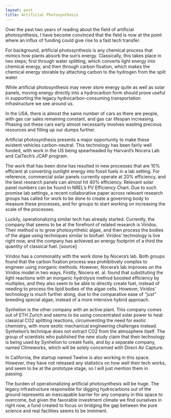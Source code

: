 ```yaml
---
layout: post
title: Artificial Photosynthesis
---
```


Over the past two years of reading about the field of artificial photosynthesis, I have become convinced that the field is now at the point where an influx of funding could give rise to a fast tech transfer. 

For background, artificial photosynthesis is any chemical process that mimics how plants absorb the sun’s energy. Classically, this takes place in two steps; first through water splitting, which converts light energy into chemical energy, and then through carbon fixation, which makes the chemical energy storable by attaching carbon to the hydrogen from the split water. 

While artificial photosynthesis may never store energy quite as well as solar panels, moving energy directly into a hydrocarbon form should prove useful in supporting the legacy hydrocarbon-consuming transportation infrastructure we see around us. 

In the USA, there is almost the same number of cars as there are people, with gas car sales remaining constant, and gas car lifespan increasing. Phasing out these cars early almost necessarily involves wasting precious resources and filling up our dumps further. 


Artificial photosynthesis presents a major opportunity to make these existent vehicles carbon-neutral. This technology has been fairly well funded, with work in the US being spearheaded by Harvard’s Nocera Lab and CalTech’s JCAP program. 

The work that has been done has resulted in new processes that are 10% efficient at converting sunlight energy into fossil fuels in a lab setting. For reference, commercial solar panels currently operate at 20% efficiency, and the best research panels can almost hit 40% efficiency. Relevant solar panel numbers can be found in NREL’s PV Efficiency Chart. Due to such promise lab settings, a  recent collaborative paper across relevant research groups has called for work to be done to create a governing body to measure these processes,  and for groups to start working on increasing the scale of the processes. 

Luckily, operationalizing similar tech has already started. Currently, the company that seems to be at the forefront of related research is Viridos. Their method is to grow photosynthetic algae, and then process the bodies of the algae using techniques similar to biofuel. Viridos’ technology is live right now, and the company has achieved an energy footprint of a third the quantity of classical fuel. [source]

Viridos has a commonality with the work done by Nocera’s lab. Both groups found that the carbon fixation process was prohibitively complex to engineer using inorganic methods. However, Nocera’s lab improves on the Viridos model in two ways. Firstly, Nocera et. al. found that substituting the light reactions with an inorganic hydrolysis method boosted efficiency by multiples, and they also seem to be able to directly create fuel, instead of needing to process the lipid bodies of the algae cells. However, Viridos’ technology is much further along, due to the comparative ease of “just” breeding special algae, instead of a more intensive hybrid approach. 

Synhelion is the other company with an active plant. This company comes out of ETH Zurich and seems to be using concentrated solar power to heat classical CO2 splitting reactions, circumventing the need for exotic chemistry, with more exotic mechanical engineering challenges instead. Synhelion’s technique does not extract CO2 from the atmosphere itself. The group of scientists who published the new study claim that their technology is being used by Synhelion to create fuels, and by a separate company, named Climeworks, which will be solely concerned with Direct Air Capture. 


In California, the startup named Twelve is also working in this space. However, they have not released any statistics on how well their tech works, and seem to be at the prototype stage, so I will just mention them in passing. 

The burden of operationalizing artificial photosynthesis will be huge. The legacy infrastructure responsible for digging hydrocarbons out of the ground represents an inescapable barrier for any company in this space to overcome, but given the favorable investment climate we find ourselves in right now, a fund created to focus on bridging the gap between the pure science and real facilities seems to be imminent. 

